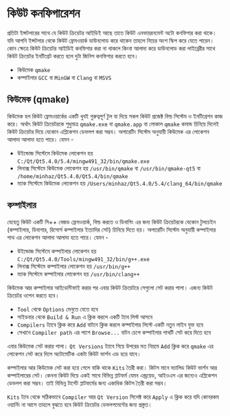 # কিউট কনফিগারেশন

প্রতিটা ইন্সটলারের সাথে যে কিউট ক্রিয়েটর আইডিই আছে তাতে কিউট এনভায়রনমেন্ট অটো কনফিগার করা থাকে। যদি আপনি ইন্সটলার থেকে কিউট ফ্রেমওয়ার্ক ডাউনলোড করে থাকেন তাহলে নিচের অংশ স্কিপ করে যেতে পারেন। কোন ক্ষেত্রে কিউট ক্রিয়েটর আইডিই কনফিগার করা না থাকলে কিংবা আলাদা করে ডাউনলোড করা লাইব্রেরীর সাথে কিউট ক্রিয়েটর ইনটিগ্রেট করতে হলে দুটা জিনিস কনফিগার করতে হবে।

* কিউমেক `qmake`
* কম্পাইলার `GCC` বা `MinGW` বা `Clang` বা `MSVS`

## কিউমেক (qmake)

কিউমেক হল কিউট ফ্রেমওয়ার্কের একটি খুবই গুরুত্বপূর্ণ টুল যা দিয়ে সকল কিউট প্রজেক্ট বিল্ড সিস্টেম ও ইনটিগ্রেশন কাজ করে। অর্থাৎ কিউট ক্রিয়েটরকে শুধুমাত্র `qmake.exe` বা `qmake.app` বা লোকাল `qmake` কমান্ড চিনিয়ে দিলেই কিউট ক্রিয়েটর দিয়ে যেকোন এপ্লিকেশন ডেভলপ করা সম্ভব। অপারেটিং সিস্টেম অনুযায়ী কিউমেক এর লোকেশন আলাদা আলাদা হতে পারে। যেমন -

* উইন্ডোজ সিস্টেমে কিউমেক লোকেশন হয় `C:/Qt/Qt5.4.0/5.4/mingw491_32/bin/qmake.exe`
* লিনাক্স সিস্টেমে কিউমেক লোকেশন হয় `/usr/bin/qmake` বা `/usr/bin/qmake-qt5` বা `/home/minhaz/Qt5.4.0/Qt5.4/bin/qmake`
* ম্যাক সিস্টেমে কিউমেক লোকেশন হয় `/Users/minhaz/Qt5.4.0/5.4/clang_64/bin/qmake`

## কম্পাইলার

যেহেতু কিউট একটি সি++ বেজড ফ্রেমওয়ার্ক, বিল্ড করতে ও ডিবাগিং এর জন্য কিউট ক্রিয়েটরকে যেকোন টুলচেইন (কম্পাইলার, ডিবাগার, রিসোর্স কম্পাইলার ইত্যাদির সেট) চিনিয়ে দিতে হয়। অপারেটিং সিস্টেম অনুযায়ী কম্পাইলার পাথ এর লোকেশন আলাদা আলাদা হতে পারে। যেমন -

* উইন্ডোজ সিস্টেমে কম্পাইলার লোকেশন হয় `C:/Qt/Qt5.4.0/Tools/mingw491_32/bin/g++.exe`
* লিনাক্স সিস্টেমে কম্পাইলার লোকেশন হয় `/usr/bin/g++`
* ম্যাক সিস্টেমে কম্পাইলার লোকেশন হয় `/usr/bin/clang++`

কিউমেক আর কম্পাইলার আইডেন্টিফাই করার পর এবার কিউট ক্রিয়েটরে সেগুলো সেট করার পালা। এজন্য কিউট ক্রিয়েটর ওপেন করতে হবে।

* `Tool` থেকে `Options` মেনুতে যেতে হবে
* সাইডবার থেকে `Build & Run` এ ক্লিক করলে একটি ট্যাব লিস্ট আসবে
* `Compilers` ট্যাবে ক্লিক করে `Add` বাটনে ক্লিক করলে কম্পাইলার লিস্টে একটি নতুন লাইন যুক্ত হবে
* সেখানে `Compiler path` এর পাশে `Browse...` বাটন চেপে কম্পাইলার পাথটি সেট করে দিতে হবে

এবার কিউমেক সেট করার পালা। `Qt Versions` ট্যাবে গিয়ে উপরের মত নিয়মে `Add` ক্লিক করে `qmake` এর লোকেশন সেট করে দিলে অটোমেটিক একটা কিউট ভার্শন এড হয়ে যাবে।

কম্পাইলার আর কিউমেক সেট করা হয়ে গেলে বাকি থাকে `Kits` তৈরী করা। কিটস মানে ভ্যালিড কিউট ভার্শন আর কম্পাইলারের সেট। কেননা কিউট দিয়ে একই সাথে বিভিন্ন প্লাটফর্ম যেমন এন্ড্রয়েড, আইওএস এর জন্যেও এপ্লিকেশন ডেভলপ করা সম্ভব। তাই বিভিন্ন টার্গেট প্লাটফর্মের জন্য একাধিক কিটস তৈরী করা সম্ভব।

`Kits` ট্যাব থেকে সঠিকভাবে `Compiler` আর `Qt Version` সিলেক্ট করে `Apply` এ ক্লিক করে যদি কোনরকম ওয়ার্নিং না আসে তাহলে বুঝতে হবে কিউট ক্রিয়েটর ডেভলপমেন্টের জন্য প্রস্তুত।
